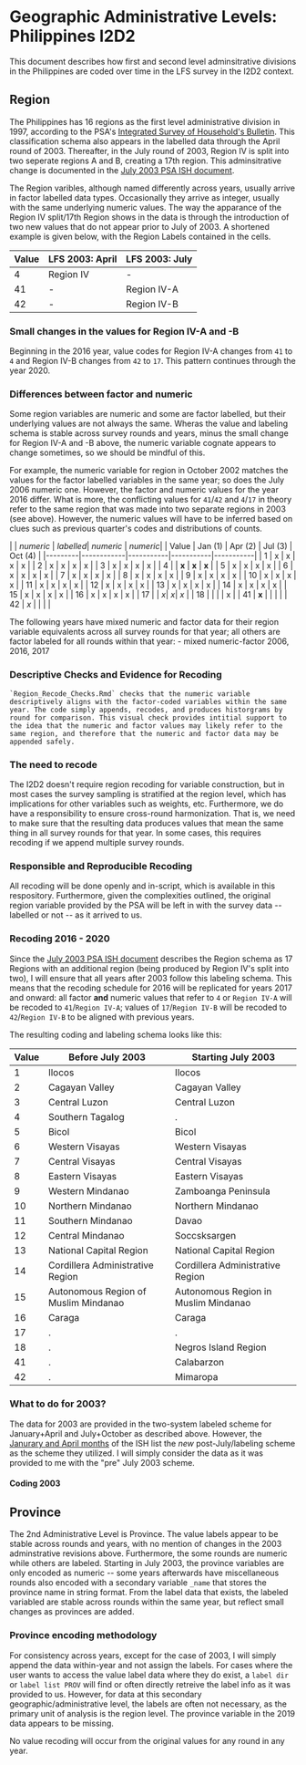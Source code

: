 # Geographic Administrative Levels: Philippines I2D2
This document describes how first and second level adminsitrative divisions in the Philippines are coded over time in the LFS survey in the I2D2 context.

## Region
The Philippines has 16 regions as the first level administrative division in 1997, according to the PSA's [Integrated Survey of Household's Bulletin](https://psa.gov.ph/sites/default/files/ISHB_series%20no.%2089_Labor%20Force_January%201997.pdf). This classification schema also appears in the labelled data through the April round of 2003. Thereafter, in the July round of 2003, Region IV is split into two seperate regions A and B, creating a 17th region. This adminsitrative change is documented in the [July 2003 PSA ISH document](https://psa.gov.ph/sites/default/files/ISHB_series%20no.%20117_Labor%20Force_July%202003%20.pdf).

The Region varibles, although named differently across years, usually arrive in factor labelled data types. Occasionally they arrive as integer, usually with the same underlying numeric values. The way the apparance of the Region IV split/17th Region shows in the data is through the introduction of two new values that do not appear prior to July of 2003. A shortened example is given below, with the Region Labels contained in the cells.



| Value               |   LFS 2003: April | LFS 2003: July |
|---------|-----------------------|----------------------|
| 4  |    Region IV   |			- |
| 41 |   -   | Region IV-A |
| 42 | - | Region IV-B |

### Small changes in the values for Region IV-A and -B
Beginning in the 2016 year, value codes for Region IV-A changes from `41` to `4` and Region IV-B changes from `42` to `17`. This pattern continues through the year 2020.


### Differences between factor and numeric

Some region variables are numeric and some are factor labelled, but their underlying values are not always the same. Wheras the value and labeling schema is stable across survey rounds and years, minus the small change for Region IV-A and -B above, the numeric variable cognate appears to change sometimes, so we should be mindful of this.

For example, the numeric variable for region in October 2002 matches the values for the factor labelled variables in the same year; so does the July 2006 numeric one. However, the factor and numeric values for the year 2016 differ. What is more, the conflicting values for `41`/`42` and `4`/`17` in theory refer to the same region that was made into two separate regions in 2003 (see above). However, the numeric values will have to be inferred based on clues such as previous quarter's codes and distributions of counts.

|          | *numeric* | *labelled*| *numeric* | *numeric*|
| Value    |   Jan (1) | Apr (2) | Jul (3) | Oct (4) |
|---------|------------|-----------|-----------|-----------|
| 1  | x	| x	| x	| x	|
| 2	 | x	| x	| x	| x	|
| 3  | x	| x	| x	| x	|
| 4	 |  	| **x**	| **x**	| **x**	|
| 5  | x	| x	| x	| x	|
| 6	 | x	| x	| x	| x	|
| 7  | x	| x	| x	| x	|
| 8	 | x	| x	| x	| x	|
| 9  | x	| x	| x	| x	|
| 10 | x	| x	| x	| x	|
| 11 | x	| x	| x	| x	|
| 12 | x	| x	| x	| x	|
| 13 | x	| x	| x	| x	|
| 14 | x	| x	| x	| x	|
| 15 | x	| x	| x	| x	|
| 16 | x	| x	| x	| x	|
| 17 |  	| *x*| *x*| *x*	|
| 18 |  	| 	|  	| x	|
| 41 | **x**	|  	|  	|  	|
| 42 | *x*	|  	|  	|  	|


The following years have mixed numeric and factor data for their region variable equivalents across all survey rounds for that year; all others are factor labeled for all rounds within that year:
	- mixed numeric-factor 2006, 2016, 2017

### Descriptive Checks and Evidence for Recoding
	`Region_Recode_Checks.Rmd` checks that the numeric variable descriptively aligns with the factor-coded variables within the same year. The code simply appends, recodes, and produces historgrams by round for comparison. This visual check provides intitial support to the idea that the numeric and factor values may likely refer to the same region, and therefore that the numeric and factor data may be appended safely.

### The need to recode
The I2D2 doesn't require region recoding for variable construction, but in most cases the survey sampling is stratified at the region level, which has implications for other variables such as weights, etc. Furthermore, we do have a responsibility to ensure cross-round harmonization. That is, we need to make sure that the resulting data produces values that mean the same thing in all survey rounds for that year. In some cases, this requires recoding if we append multiple survey rounds.

### Responsible and Reproducible Recoding
All recoding will be done openly and in-script, which is available in this respository. Furthermore, given the complexities outlined, the original region variable provided by the PSA will be left in with the survey data -- labelled or not -- as it arrived to us.

### Recoding 2016 - 2020
Since the [July 2003 PSA ISH document](https://psa.gov.ph/sites/default/files/ISHB_series%20no.%20117_Labor%20Force_July%202003%20.pdf) describes the Region schema as 17 Regions with an additional region (being produced by Region IV's split into two), I will ensure that all years after 2003 follow this labeling schema. This means that the recoding schedule for 2016 will be replicated for years 2017 and onward: all factor **and** numeric values that refer to `4` or `Region IV-A` will be recoded to `41`/`Region IV-A`; values of `17`/`Region IV-B` will be recoded to `42`/`Region IV-B` to be aligned with previous years.

The resulting coding and labeling schema looks like this:

| Value    |   Before July 2003 | Starting July 2003 |
|---------|----------------------------|------------------------------|
| 1  | Ilocos	| Ilocos	|
| 2	 | Cagayan Valley	| Cagayan Valley	|
| 3  | Central Luzon	| Central Luzon	|
| 4	 | Southern Tagalog 	| .	|
| 5  | Bicol	| Bicol	|
| 6	 | Western Visayas	| Western Visayas	|
| 7  | Central Visayas	| Central Visayas	|
| 8	 | Eastern Visayas	| Eastern Visayas	|
| 9  | Western Mindanao	| Zamboanga Peninsula	|
| 10 | Northern Mindanao	| Northern Mindanao	|
| 11 | Southern Mindanao	| Davao	|
| 12 | Central Mindanao	| Soccsksargen	|
| 13 | National Capital Region	| National Capital Region	|
| 14 | Cordillera Administrative Region	| Cordillera Administrative Region	|
| 15 | Autonomous Region of Muslim Mindanao	| Autonomous Region in Muslim Mindanao	|
| 16 | Caraga	| Caraga	|
| 17 |  .	| .|
| 18 |  .	| 	Negros Island Region|
| 41 | .|  Calabarzon	|
| 42 | .	|  Mimaropa	|

### What to do for 2003?
The data for 2003 are provided in the two-system labeled scheme for January+April and July+October as described above. However, the [Janurary and April months](https://psa.gov.ph/node/33231/33231/33231/33231/33231?combine=2003) of the ISH list the *new* post-July/labeling scheme as the scheme they utilized. I will simply consider the data as it was provided to me with the "pre" July 2003 scheme.

#### Coding 2003


## Province
The 2nd Administrative Level is Province. The value labels appear to be stable across rounds and years, with no mention of changes in the 2003 adminstrative revisions above. Furthermore, the some rounds are numeric while others are labeled. Starting in July 2003, the province variables are only encoded as numeric -- some years afterwards have miscellaneous rounds also encoded with a secondary variable `_name` that stores the province name in string format. From the label data that exists, the labeled variabled are stable across rounds within the same year, but reflect small changes as provinces are added.

### Province encoding methodology

For consistency across years, except for the case of 2003, I will simply append the data within-year and not assign the labels. For cases where the user wants to access the value label data where they do exist, a `label dir` or `label list PROV` will find or often directly retreive the label info as it was provided to us. However, for data at this secondary geographic/administrative level, the labels are often not necessary, as the primary unit of analysis is the region level. The province variable in the 2019 data appears to be missing.

No value recoding will occur from the original values for any round in any year.
